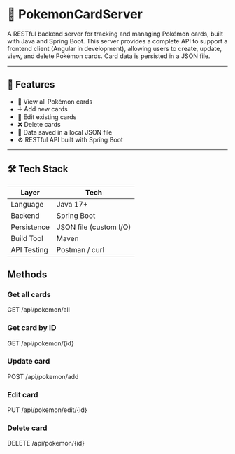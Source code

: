 # 🎴 PokemonCardServer

A RESTful backend server for tracking and managing Pokémon cards, built with Java and Spring Boot. This server provides a complete API to support a frontend client (Angular in development), allowing users to create, update, view, and delete Pokémon cards. Card data is persisted in a JSON file.

---

## 🚀 Features

- 🧩 View all Pokémon cards
- ➕ Add new cards
- 📝 Edit existing cards
- ❌ Delete cards
- 💾 Data saved in a local JSON file
- ⚙️ RESTful API built with Spring Boot

---

## 🛠️ Tech Stack

| Layer       | Tech                  |
|-------------|-----------------------|
| Language    | Java 17+              |
| Backend     | Spring Boot           |
| Persistence | JSON file (custom I/O)|
| Build Tool  | Maven                 |
| API Testing | Postman / curl        |

## Methods
### Get all cards
GET /api/pokemon/all

### Get card by ID
GET /api/pokemon/{id}

### Update card
POST /api/pokemon/add

### Edit card
PUT /api/pokemon/edit/{id}

### Delete card
DELETE /api/pokemon/{id}